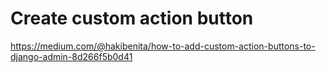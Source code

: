 # Create custom action button

https://medium.com/@hakibenita/how-to-add-custom-action-buttons-to-django-admin-8d266f5b0d41